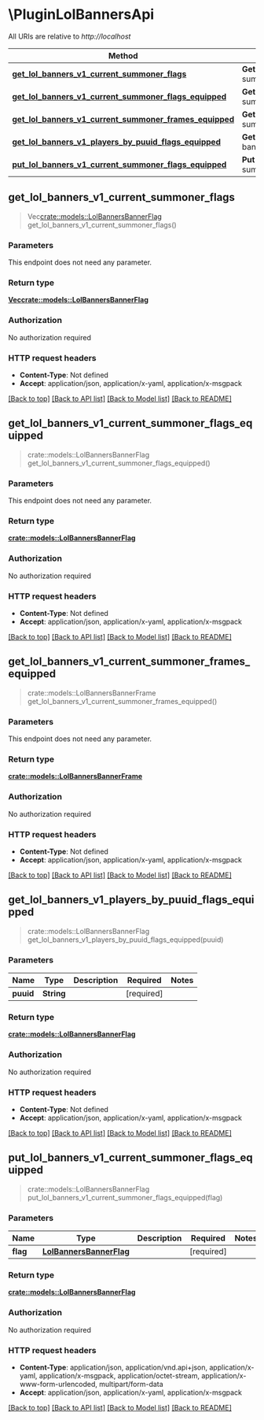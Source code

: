 # \PluginLolBannersApi

All URIs are relative to *http://localhost*

Method | HTTP request | Description
------------- | ------------- | -------------
[**get_lol_banners_v1_current_summoner_flags**](PluginLolBannersApi.md#get_lol_banners_v1_current_summoner_flags) | **Get** /lol-banners/v1/current-summoner/flags | 
[**get_lol_banners_v1_current_summoner_flags_equipped**](PluginLolBannersApi.md#get_lol_banners_v1_current_summoner_flags_equipped) | **Get** /lol-banners/v1/current-summoner/flags/equipped | 
[**get_lol_banners_v1_current_summoner_frames_equipped**](PluginLolBannersApi.md#get_lol_banners_v1_current_summoner_frames_equipped) | **Get** /lol-banners/v1/current-summoner/frames/equipped | 
[**get_lol_banners_v1_players_by_puuid_flags_equipped**](PluginLolBannersApi.md#get_lol_banners_v1_players_by_puuid_flags_equipped) | **Get** /lol-banners/v1/players/{puuid}/flags/equipped | 
[**put_lol_banners_v1_current_summoner_flags_equipped**](PluginLolBannersApi.md#put_lol_banners_v1_current_summoner_flags_equipped) | **Put** /lol-banners/v1/current-summoner/flags/equipped | 



## get_lol_banners_v1_current_summoner_flags

> Vec<crate::models::LolBannersBannerFlag> get_lol_banners_v1_current_summoner_flags()


### Parameters

This endpoint does not need any parameter.

### Return type

[**Vec<crate::models::LolBannersBannerFlag>**](LolBannersBannerFlag.md)

### Authorization

No authorization required

### HTTP request headers

- **Content-Type**: Not defined
- **Accept**: application/json, application/x-yaml, application/x-msgpack

[[Back to top]](#) [[Back to API list]](../README.md#documentation-for-api-endpoints) [[Back to Model list]](../README.md#documentation-for-models) [[Back to README]](../README.md)


## get_lol_banners_v1_current_summoner_flags_equipped

> crate::models::LolBannersBannerFlag get_lol_banners_v1_current_summoner_flags_equipped()


### Parameters

This endpoint does not need any parameter.

### Return type

[**crate::models::LolBannersBannerFlag**](LolBannersBannerFlag.md)

### Authorization

No authorization required

### HTTP request headers

- **Content-Type**: Not defined
- **Accept**: application/json, application/x-yaml, application/x-msgpack

[[Back to top]](#) [[Back to API list]](../README.md#documentation-for-api-endpoints) [[Back to Model list]](../README.md#documentation-for-models) [[Back to README]](../README.md)


## get_lol_banners_v1_current_summoner_frames_equipped

> crate::models::LolBannersBannerFrame get_lol_banners_v1_current_summoner_frames_equipped()


### Parameters

This endpoint does not need any parameter.

### Return type

[**crate::models::LolBannersBannerFrame**](LolBannersBannerFrame.md)

### Authorization

No authorization required

### HTTP request headers

- **Content-Type**: Not defined
- **Accept**: application/json, application/x-yaml, application/x-msgpack

[[Back to top]](#) [[Back to API list]](../README.md#documentation-for-api-endpoints) [[Back to Model list]](../README.md#documentation-for-models) [[Back to README]](../README.md)


## get_lol_banners_v1_players_by_puuid_flags_equipped

> crate::models::LolBannersBannerFlag get_lol_banners_v1_players_by_puuid_flags_equipped(puuid)


### Parameters


Name | Type | Description  | Required | Notes
------------- | ------------- | ------------- | ------------- | -------------
**puuid** | **String** |  | [required] |

### Return type

[**crate::models::LolBannersBannerFlag**](LolBannersBannerFlag.md)

### Authorization

No authorization required

### HTTP request headers

- **Content-Type**: Not defined
- **Accept**: application/json, application/x-yaml, application/x-msgpack

[[Back to top]](#) [[Back to API list]](../README.md#documentation-for-api-endpoints) [[Back to Model list]](../README.md#documentation-for-models) [[Back to README]](../README.md)


## put_lol_banners_v1_current_summoner_flags_equipped

> crate::models::LolBannersBannerFlag put_lol_banners_v1_current_summoner_flags_equipped(flag)


### Parameters


Name | Type | Description  | Required | Notes
------------- | ------------- | ------------- | ------------- | -------------
**flag** | [**LolBannersBannerFlag**](LolBannersBannerFlag.md) |  | [required] |

### Return type

[**crate::models::LolBannersBannerFlag**](LolBannersBannerFlag.md)

### Authorization

No authorization required

### HTTP request headers

- **Content-Type**: application/json, application/vnd.api+json, application/x-yaml, application/x-msgpack, application/octet-stream, application/x-www-form-urlencoded, multipart/form-data
- **Accept**: application/json, application/x-yaml, application/x-msgpack

[[Back to top]](#) [[Back to API list]](../README.md#documentation-for-api-endpoints) [[Back to Model list]](../README.md#documentation-for-models) [[Back to README]](../README.md)

